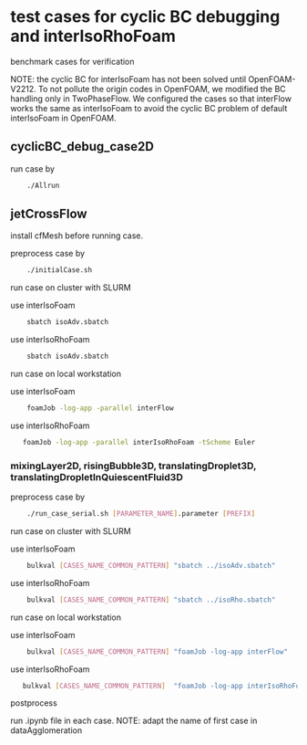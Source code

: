 # test cases for cyclic BC debugging and interIsoRhoFoam

benchmark cases for verification

NOTE: the cyclic BC for interIsoFoam has not been solved until OpenFOAM-V2212. To not pollute the origin codes in OpenFOAM, we modified the BC handling only in TwoPhaseFlow.
We configured the cases so that interFlow works the same as interIsoFoam to avoid the cyclic BC problem of default interIsoFoam in OpenFOAM.

## cyclicBC_debug_case2D 

run case by

```bash
    ./Allrun
```

## jetCrossFlow

install cfMesh before running case.

preprocess case by 

```bash
    ./initialCase.sh
```

run case on cluster with SLURM

use interIsoFoam
```bash
    sbatch isoAdv.sbatch
```

use interIsoRhoFoam
```bash
    sbatch isoAdv.sbatch
```

run case on local workstation

use interIsoFoam 
```bash
    foamJob -log-app -parallel interFlow 
```

use interIsoRhoFoam
```bash
   foamJob -log-app -parallel interIsoRhoFoam -tScheme Euler 
```

### mixingLayer2D, risingBubble3D, translatingDroplet3D, translatingDropletInQuiescentFluid3D

preprocess case by

```bash
    ./run_case_serial.sh [PARAMETER_NAME].parameter [PREFIX]
```

run case on cluster with SLURM

use interIsoFoam
```bash
    bulkval [CASES_NAME_COMMON_PATTERN] "sbatch ../isoAdv.sbatch"
```

use interIsoRhoFoam
```bash
    bulkval [CASES_NAME_COMMON_PATTERN] "sbatch ../isoRho.sbatch"
```

run case on local workstation

use interIsoFoam  
```bash
    bulkval [CASES_NAME_COMMON_PATTERN] "foamJob -log-app interFlow" 
```

use interIsoRhoFoam
```bash
   bulkval [CASES_NAME_COMMON_PATTERN]  "foamJob -log-app interIsoRhoFoam -tScheme Euler"
```

postprocess

run .ipynb file in each case. NOTE: adapt the name of first case in dataAgglomeration


